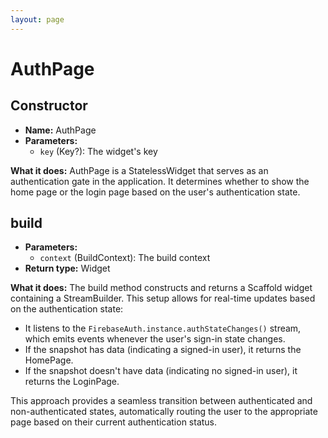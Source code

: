 ```yaml
---
layout: page
---
```


# **AuthPage**

## **Constructor**
- **Name:** AuthPage
- **Parameters:**
  - `key` (Key?): The widget's key

**What it does:**
AuthPage is a StatelessWidget that serves as an authentication gate in the application. It determines whether to show the home page or the login page based on the user's authentication state.

## **build**
- **Parameters:**
  - `context` (BuildContext): The build context
- **Return type:** Widget

**What it does:**
The build method constructs and returns a Scaffold widget containing a StreamBuilder. This setup allows for real-time updates based on the authentication state:

- It listens to the `FirebaseAuth.instance.authStateChanges()` stream, which emits events whenever the user's sign-in state changes.
- If the snapshot has data (indicating a signed-in user), it returns the HomePage.
- If the snapshot doesn't have data (indicating no signed-in user), it returns the LoginPage.

This approach provides a seamless transition between authenticated and non-authenticated states, automatically routing the user to the appropriate page based on their current authentication status.